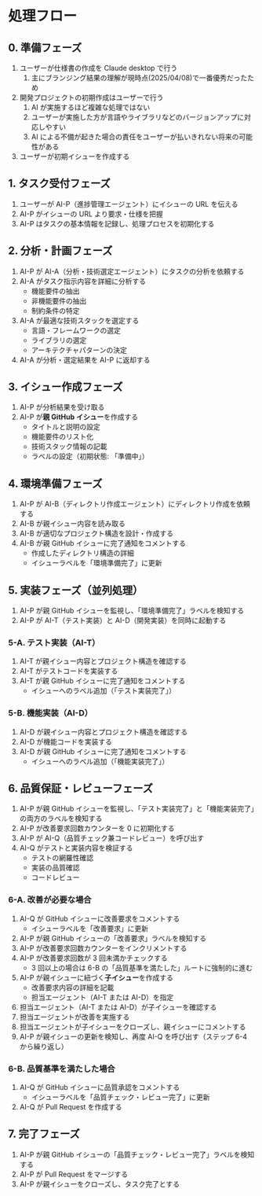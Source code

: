# 処理フロー

## 0. 準備フェーズ

1. ユーザーが仕様書の作成を Claude desktop で行う
   1. 主にブランジング結果の理解が現時点(2025/04/08)で一番優秀だったため
2. 開発プロジェクトの初期作成はユーザーで行う
   1. AI が実施するほど複雑な処理ではない
   2. ユーザーが実施した方が言語やライブラリなどのバージョンアップに対応しやすい
   3. AI による不備が起きた場合の責任をユーザーが払いきれない将来の可能性がある
3. ユーザーが初期イシューを作成する

## 1. タスク受付フェーズ

1. ユーザーが AI-P（進捗管理エージェント）にイシューの URL を伝える
2. AI-P がイシューの URL より要求・仕様を把握
3. AI-P はタスクの基本情報を記録し、処理プロセスを初期化する

## 2. 分析・計画フェーズ

1. AI-P が AI-A（分析・技術選定エージェント）にタスクの分析を依頼する
2. AI-A がタスク指示内容を詳細に分析する
   - 機能要件の抽出
   - 非機能要件の抽出
   - 制約条件の特定
3. AI-A が最適な技術スタックを選定する
   - 言語・フレームワークの選定
   - ライブラリの選定
   - アーキテクチャパターンの決定
4. AI-A が分析・選定結果を AI-P に返却する

## 3. イシュー作成フェーズ

1. AI-P が分析結果を受け取る
2. AI-P が**親 GitHub イシュー**を作成する
   - タイトルと説明の設定
   - 機能要件のリスト化
   - 技術スタック情報の記載
   - ラベルの設定（初期状態: 「準備中」）

## 4. 環境準備フェーズ

1. AI-P が AI-B（ディレクトリ作成エージェント）にディレクトリ作成を依頼する
2. AI-B が親イシュー内容を読み取る
3. AI-B が適切なプロジェクト構造を設計・作成する
4. AI-B が親 GitHub イシューに完了通知をコメントする
   - 作成したディレクトリ構造の詳細
   - イシューラベルを「環境準備完了」に更新

## 5. 実装フェーズ（並列処理）

1. AI-P が親 GitHub イシューを監視し、「環境準備完了」ラベルを検知する
2. AI-P が AI-T（テスト実装）と AI-D（開発実装）を同時に起動する

### 5-A. テスト実装（AI-T）

1. AI-T が親イシュー内容とプロジェクト構造を確認する
2. AI-T がテストコードを実装する
3. AI-T が親 GitHub イシューに完了通知をコメントする
   - イシューへのラベル追加（「テスト実装完了」）

### 5-B. 機能実装（AI-D）

1. AI-D が親イシュー内容とプロジェクト構造を確認する
2. AI-D が機能コードを実装する
3. AI-D が親 GitHub イシューに完了通知をコメントする
   - イシューへのラベル追加（「機能実装完了」）

## 6. 品質保証・レビューフェーズ

1. AI-P が親 GitHub イシューを監視し、「テスト実装完了」と「機能実装完了」の両方のラベルを検知する
2. AI-P が改善要求回数カウンターを 0 に初期化する
3. AI-P が AI-Q（品質チェック兼コードレビュー）を呼び出す
4. AI-Q がテストと実装内容を検証する
   - テストの網羅性確認
   - 実装の品質確認
   - コードレビュー

### 6-A. 改善が必要な場合

1. AI-Q が GitHub イシューに改善要求をコメントする
   - イシューラベルを「改善要求」に更新
2. AI-P が親 GitHub イシューの「改善要求」ラベルを検知する
3. AI-P が改善要求回数カウンターをインクリメントする
4. AI-P が改善要求回数が 3 回未満かチェックする
   - 3 回以上の場合は 6-B の「品質基準を満たした」ルートに強制的に進む
5. AI-P が親イシューに紐づく**子イシュー**を作成する
   - 改善要求内容の詳細を記載
   - 担当エージェント（AI-T または AI-D）を指定
6. 担当エージェント（AI-T または AI-D）が子イシューを確認する
7. 担当エージェントが改善を実施する
8. 担当エージェントが子イシューをクローズし、親イシューにコメントする
9. AI-P が親イシューの更新を検知し、再度 AI-Q を呼び出す（ステップ 6-4 から繰り返し）

### 6-B. 品質基準を満たした場合

1. AI-Q が GitHub イシューに品質承認をコメントする
   - イシューラベルを「品質チェック・レビュー完了」に更新
2. AI-Q が Pull Request を作成する

## 7. 完了フェーズ

1. AI-P が親 GitHub イシューの「品質チェック・レビュー完了」ラベルを検知する
2. AI-P が Pull Request をマージする
3. AI-P が親イシューをクローズし、タスク完了とする
